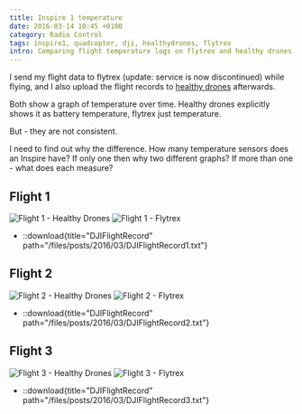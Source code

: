 ```yaml
---
title: Inspire 1 temperature
date: 2016-03-14 10:45 +0100
category: Radio Control
tags: inspire1, quadcopter, dji, healthydrones, flytrex
intro: Comparing flight temperature logs on flytrex and healthy drones
---
```


I send my flight data to flytrex (update: service is now discontinued) while flying, and I also upload the flight records to [healthy drones](https://healthydrones.com/) afterwards.

Both show a graph of temperature over time. Healthy drones explicitly shows it as battery temperature, flytrex just temperature.

But - they are not consistent.

I need to find out why the difference. How many temperature sensors does an Inspire have? If only one then why two different graphs? If more than one - what does each measure?

## Flight 1

![Flight 1 - Healthy Drones](/images/posts/2016/03/HealthyDrones1.png)
![Flight 1 - Flytrex](/images/posts/2016/03/Flytrex1.png)

- ::download{title="DJIFlightRecord" path="/files/posts/2016/03/DJIFlightRecord1.txt"}

## Flight 2


![Flight 2 - Healthy Drones](/images/posts/2016/03/HealthyDrones2.png)
![Flight 2 - Flytrex](/images/posts/2016/03/Flytrex2.png)

- ::download{title="DJIFlightRecord" path="/files/posts/2016/03/DJIFlightRecord2.txt"}

## Flight 3

![Flight 3 - Healthy Drones](/images/posts/2016/03/HealthyDrones3.png)
![Flight 3 - Flytrex](/images/posts/2016/03/Flytrex3.png)

- ::download{title="DJIFlightRecord" path="/files/posts/2016/03/DJIFlightRecord3.txt"}
